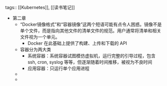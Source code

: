 tags:: [[Kubernetes]], [[读书笔记]]

- 第二章
	- “Docker镜像格式”和“容器镜像”这两个短语可能有点令人困惑。镜像不是单个文件，而是指向其他文件的清单文件的规范。用户通常将清单和相关文件视为一个单元。
		- Docker 在此基础上提供了构建、上传和下载的 API
	- 容器分为两大类
		- 系统容器：系统容器试图模仿虚拟机，运行完整的引导过程，包含 ssh, cron, syslog 等等，但逐渐随着时间推移，被视为不良时间
		- 应用容器：只运行单个应用进程
	-
	-